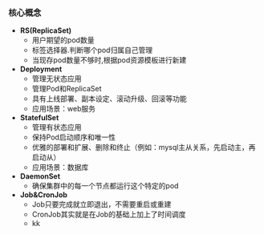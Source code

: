 

### 核心概念

* **RS(ReplicaSet)** 
    * 用户期望的pod数量
    * 标签选择器.判断哪个pod归属自己管理
    * 当现存pod数量不够时,根据pod资源模板进行新建
* **Deployment**
  * 管理无状态应用
  * 管理Pod和ReplicaSet
  * 具有上线部署、副本设定、滚动升级、回滚等功能
  * 应用场景：web服务
* **StatefulSet**
  * 管理有状态应用
  * 保持Pod启动顺序和唯一性
  * 优雅的部署和扩展、删除和终止（例如：mysql主从关系，先启动主，再启动从）
  * 应用场景：数据库
* **DaemonSet**
  * 确保集群中的每一个节点都运行这个特定的pod
* **Job&CronJob**
  * Job只要完成就立即退出，不需要重启或重建
  * CronJob其实就是在Job的基础上加上了时间调度
  * kk

      
          






